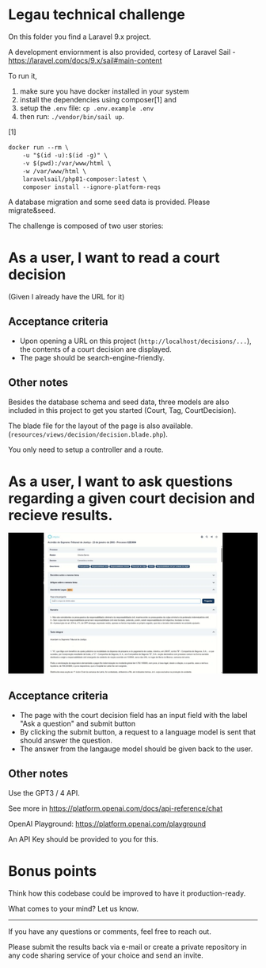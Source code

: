 # Legau technical challenge

On this folder you find a Laravel 9.x project.

A development enviornment is also provided, cortesy of Laravel Sail - https://laravel.com/docs/9.x/sail#main-content

To run it, 

1. make sure you have docker installed in your system 
2. install the dependencies using composer[1] and 
3. setup the `.env` file: `cp .env.example .env`
3. then run: `./vendor/bin/sail up`.

[1] 
```
docker run --rm \
    -u "$(id -u):$(id -g)" \
    -v $(pwd):/var/www/html \
    -w /var/www/html \
    laravelsail/php81-composer:latest \
    composer install --ignore-platform-reqs
```

A database migration and some seed data is provided. Please migrate&seed.

The challenge is composed of two user stories:

# As a user, I want to read a court decision

(Given I already have the URL for it)

## Acceptance criteria

* Upon opening a URL on this project (`http://localhost/decisions/...`), the contents of a court decision are displayed.
* The page should be search-engine-friendly.

## Other notes

Besides the database schema and seed data, three models are also included in this project to get you started (Court, Tag, CourtDecision).

The blade file for the layout of the page is also available. (`resources/views/decision/decision.blade.php`).

You only need to setup a controller and a route.

# As a user, I want to ask questions regarding a given court decision and recieve results.

![Example](Questions_cut.gif)

## Acceptance criteria

* The page with the court decision field has an input field with the label "Ask a question" and submit button
* By clicking the submit button, a request to a language model is sent that should answer the question.
* The answer from the langauge model should be given back to the user.

## Other notes

Use the GPT3 / 4 API. 

See more in https://platform.openai.com/docs/api-reference/chat

OpenAI Playground: https://platform.openai.com/playground

An API Key should be provided to you for this.

# Bonus points

Think how this codebase could be improved to have it production-ready.

What comes to your mind? Let us know.

-------------------------------------------------

If you have any questions or comments, feel free to reach out.

Please submit the results back via e-mail or create a private repository in any code sharing service of your choice and send an invite.